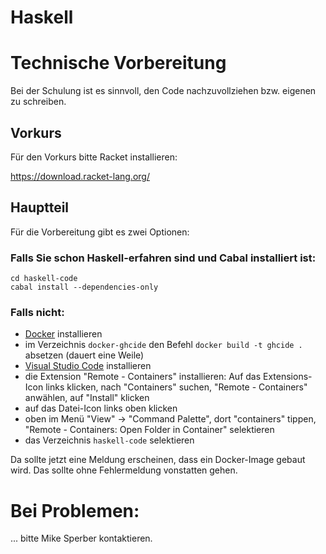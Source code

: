 # Haskell

# Technische Vorbereitung

Bei der Schulung ist es sinnvoll, den Code nachzuvollziehen
bzw. eigenen zu schreiben. 

## Vorkurs

Für den Vorkurs bitte Racket installieren:

https://download.racket-lang.org/

## Hauptteil

Für die Vorbereitung gibt es zwei Optionen:

### Falls Sie schon Haskell-erfahren sind und Cabal installiert ist:

```
cd haskell-code
cabal install --dependencies-only
```

### Falls nicht:

- [Docker](https://www.docker.com/) installieren
- im Verzeichnis `docker-ghcide` den Befehl `docker build -t ghcide .`
  absetzen (dauert eine Weile)
- [Visual Studio Code](https://code.visualstudio.com/download) installieren
- die Extension "Remote - Containers" installieren:
  Auf das Extensions-Icon links klicken, nach "Containers" suchen,
  "Remote - Containers" anwählen, auf "Install" klicken
- auf das Datei-Icon links oben klicken
- oben im Menü "View" -> "Command Palette", dort
  "containers" tippen, "Remote - Containers: Open Folder in Container" selektieren
- das Verzeichnis `haskell-code` selektieren

Da sollte jetzt eine Meldung erscheinen, dass ein Docker-Image gebaut
wird.  Das sollte ohne Fehlermeldung vonstatten gehen.

# Bei Problemen:

... bitte Mike Sperber kontaktieren.
